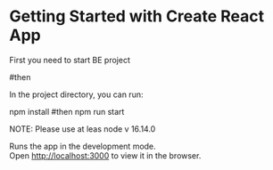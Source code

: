 # Getting Started with Create React App

First you need to start BE project

#then

In the project directory, you can run:

npm install
#then
npm run start

NOTE: Please use at leas node v 16.14.0

Runs the app in the development mode.\
Open [http://localhost:3000](http://localhost:3000) to view it in the browser.
